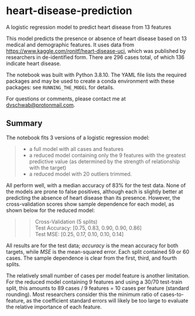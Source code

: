 # heart-disease-prediction

A logistic regression model to predict heart disease from 13 features

This model predicts the presence or absence of heart disease based on 13 medical and demographic features. It uses data from https://www.kaggle.com/ronitf/heart-disease-uci, which was published by researchers in de-identified form. There are 296 cases total, of which 136 indicate heart disease.

The notebook was built with Python 3.8.10. The YAML file lists the required packages and may be used to create a conda environment with these packages: see `RUNNING_THE_MODEL` for details.

For questions or comments, please contact me at dvschwab@protonmail.com.

## Summary

The notebook fits 3 versions of a logistic regression model:
> * a full model with all cases and features
> * a reduced model containing only the 9 features with the greatest predictive value (as determined by the strength of relationship with the target)
> * a reduced model with 20 outliers trimmed.

All perform well, with a median accuracy of 83% for the test data. None of the models are prone to false positives, although each is slightly better at predicting the absence of heart disease than its presence. However, the cross-validation scores show sample dependence for each model, as shown below for the reduced model:

>> Cross-Validation (5 splits)  
>> Test Accuracy: [0.75, 0.83, 0.90, 0.90, 0.86]  
>> Test MSE:      [0.25, 0.17, 0.10, 0.10, 0.14]

All results are for the test data; *accuracy* is the mean accuracy for both targets, while *MSE* is the mean-squared error. Each split contained 59 or 60 cases. The sample dependence is clear from the first, third, and fourth splits.

The relatively small number of cases per model feature is another limitation. For the reduced model containing 9 features and using a 30/70 test-train split, this amounts to 89 cases / 9 features = 10 cases per feature (standard rounding). Most researchers consider this the minimum ratio of cases-to-feature, as the coefficient standard errors will likely be too large to evaluate the relative importance of each feature.
